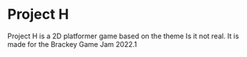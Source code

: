 # Project H
 Project H is a 2D platformer game based on the theme Is it not real. It is made for the Brackey Game Jam 2022.1

